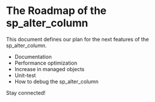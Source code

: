 # The Roadmap of the sp_alter_column

This document defines our plan for the next features of the sp_alter_column.

+ Documentation
+ Performance optimization
+ Increase in managed objects
+ Unit-test
+ How to debug the sp_alter_column

Stay connected!
